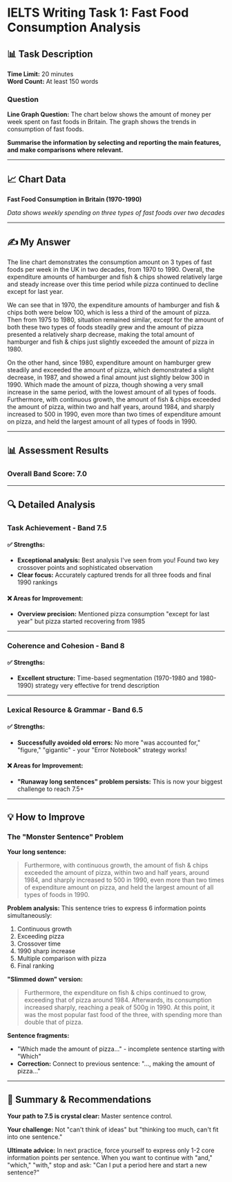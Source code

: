 # IELTS Writing Task 1: Fast Food Consumption Analysis

## 📊 Task Description

**Time Limit:** 20 minutes  
**Word Count:** At least 150 words

### Question
**Line Graph Question:** The chart below shows the amount of money per week spent on fast foods in Britain. The graph shows the trends in consumption of fast foods.

**Summarise the information by selecting and reporting the main features, and make comparisons where relevant.**

---

## 📈 Chart Data

**Fast Food Consumption in Britain (1970-1990)**

*Data shows weekly spending on three types of fast foods over two decades*

---

## ✍️ My Answer

The line chart demonstrates the consumption amount on 3 types of fast foods per week in the UK in two decades, from 1970 to 1990. Overall, the expenditure amounts of hamburger and fish & chips showed relatively large and steady increase over this time period while pizza continued to decline except for last year.

We can see that in 1970, the expenditure amounts of hamburger and fish & chips both were below 100, which is less a third of the amount of pizza. Then from 1975 to 1980, situation remained similar, except for the amount of both these two types of foods steadily grew and the amount of pizza presented a relatively sharp decrease, making the total amount of hamburger and fish & chips just slightly exceeded the amount of pizza in 1980.

On the other hand, since 1980, expenditure amount on hamburger grew steadily and exceeded the amount of pizza, which demonstrated a slight decrease, in 1987, and showed a final amount just slightly below 300 in 1990. Which made the amount of pizza, though showing a very small increase in the same period, with the lowest amount of all types of foods. Furthermore, with continuous growth, the amount of fish & chips exceeded the amount of pizza, within two and half years, around 1984, and sharply increased to 500 in 1990, even more than two times of expenditure amount on pizza, and held the largest amount of all types of foods in 1990.

---

## 📊 Assessment Results

### Overall Band Score: **7.0**

---

## 🔍 Detailed Analysis

### **Task Achievement** - Band 7.5

#### ✅ **Strengths:**
- **Exceptional analysis:** Best analysis I've seen from you! Found two key crossover points and sophisticated observation
- **Clear focus:** Accurately captured trends for all three foods and final 1990 rankings

#### ❌ **Areas for Improvement:**
- **Overview precision:** Mentioned pizza consumption "except for last year" but pizza started recovering from 1985

---

### **Coherence and Cohesion** - Band 8

#### ✅ **Strengths:**
- **Excellent structure:** Time-based segmentation (1970-1980 and 1980-1990) strategy very effective for trend description

---

### **Lexical Resource & Grammar** - Band 6.5

#### ✅ **Strengths:**
- **Successfully avoided old errors:** No more "was accounted for," "figure," "gigantic" - your "Error Notebook" strategy works!

#### ❌ **Areas for Improvement:**
- **"Runaway long sentences" problem persists:** This is now your biggest challenge to reach 7.5+

---

## 💡 How to Improve

### **The "Monster Sentence" Problem**

**Your long sentence:**
> Furthermore, with continuous growth, the amount of fish & chips exceeded the amount of pizza, within two and half years, around 1984, and sharply increased to 500 in 1990, even more than two times of expenditure amount on pizza, and held the largest amount of all types of foods in 1990.

**Problem analysis:** This sentence tries to express 6 information points simultaneously:
1. Continuous growth
2. Exceeding pizza
3. Crossover time
4. 1990 sharp increase
5. Multiple comparison with pizza
6. Final ranking

**"Slimmed down" version:**
> Furthermore, the expenditure on fish & chips continued to grow, exceeding that of pizza around 1984. Afterwards, its consumption increased sharply, reaching a peak of 500g in 1990. At this point, it was the most popular fast food of the three, with spending more than double that of pizza.

**Sentence fragments:**
- "Which made the amount of pizza..." - incomplete sentence starting with "Which"
- **Correction:** Connect to previous sentence: "..., making the amount of pizza..."

---

## 📝 **Summary & Recommendations**

**Your path to 7.5 is crystal clear:** Master sentence control.

**Your challenge:** Not "can't think of ideas" but "thinking too much, can't fit into one sentence."

**Ultimate advice:** In next practice, force yourself to express only 1-2 core information points per sentence. When you want to continue with "and," "which," "with," stop and ask: "Can I put a period here and start a new sentence?"